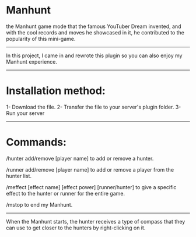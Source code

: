 # Manhunt
the Manhunt game mode that the famous YouTuber Dream invented, and with the cool records and moves he showcased in it, he contributed to the popularity of this mini-game.

-------------------------------------------------------------

In this project, I came in and rewrote this plugin so you can also enjoy my Manhunt experience.

------------------------------------------------------------

# Installation method:

1- Download the file.
2- Transfer the file to your server's plugin folder.
3- Run your server

------------------------------------------------------------

# Commands:

/hunter add/remove [player name] to add or remove a hunter.

/runner add/remove [player name] to add or remove a player from the hunter list.

/meffect [effect name] [effect power] [runner/hunter] to give a specific effect to the hunter or runner for the entire game.

/mstop to end my Manhunt.

--------------------------------------------------------------

When the Manhunt starts, the hunter receives a type of compass that they can use to get closer to the hunters by right-clicking on it.
